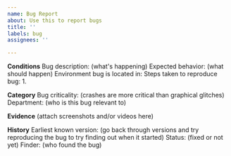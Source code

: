 ```yaml
---
name: Bug Report
about: Use this to report bugs
title: ''
labels: bug
assignees: ''

---
```


**Conditions**
Bug description: (what's happening)
Expected behavior: (what should happen)
Environment bug is located in: 
Steps taken to reproduce bug:
1. 

**Category**
Bug criticality: (crashes are more critical than graphical glitches)
Department: (who is this bug relevant to)

**Evidence**
(attach screenshots and/or videos here)

**History**
Earliest known version: (go back through versions and try reproducing the bug to try finding out when it started)
Status: (fixed or not yet)
Finder: (who found the bug)
